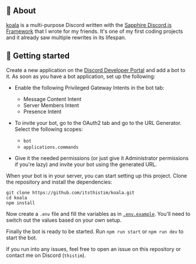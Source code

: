 ## 🐨 About
[koala](https://discord.com/api/oauth2/authorize?client_id=796034058740170813&permissions=8&scope=bot%20applications.commands) is a multi-purpose Discord written with the [Sapphire Discord.js Framework](https://www.sapphirejs.dev/) that I wrote for my friends. It's one of my first coding projects and it already saw multiple rewrites in its lifespan.

## 🚀 Getting started
Create a new application on the [Discord Developer Portal](https://discord.com/developers/applications) and add a bot to it. As soon as you have a bot application, set up the following:
- Enable the following Privileged Gateway Intents in the bot tab:
  - Message Content Intent
  - Server Members Intent
  - Presence Intent

- To invite your bot, go to the OAuth2 tab and go to the URL Generator. Select the following scopes:
  - `bot`
  - `applications.commands`
- Give it the needed permissions (or just give it Administrator permissions if you're lazy) and invite your bot using the generated URL.

When your bot is in your server, you can start setting up this project. Clone the repository and install the dependencies:
```
git clone https://github.com/itsthistim/koala.git
cd koala
npm install
```

Now create a `.env` file and fill the variables as in [`.env.example`](https://github.com/itsthistim/koala/blob/master/.env.example). You'll need to switch out the values based on your own setup.

Finally the bot is ready to be started. Run `npm run start` or `npm run dev` to start the bot.

If you run into any issues, feel free to open an issue on this repository or contact me on Discord (`thistim`).
